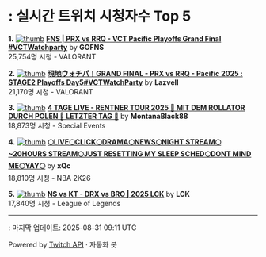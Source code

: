 # : 실시간 트위치 시청자수 Top 5

**1.** [![thumb](https://static-cdn.jtvnw.net/previews-ttv/live_user_gofns-320x180.jpg)](https://twitch.tv/GOFNS)
**[FNS | PRX vs RRQ - VCT Pacific Playoffs Grand Final #VCTWatchparty](https://twitch.tv/GOFNS)** by **GOFNS**<br>25,754명 시청  - VALORANT

**2.** [![thumb](https://static-cdn.jtvnw.net/previews-ttv/live_user_lazvell-320x180.jpg)](https://twitch.tv/Lazvell)
**[現地ウォチパ！GRAND FINAL - PRX vs RRQ - Pacific 2025 : STAGE2 Playoffs Day5#VCTWatchParty](https://twitch.tv/Lazvell)** by **Lazvell**<br>21,170명 시청  - VALORANT

**3.** [![thumb](https://static-cdn.jtvnw.net/previews-ttv/live_user_montanablack88-320x180.jpg)](https://twitch.tv/MontanaBlack88)
**[4 TAGE LIVE - RENTNER TOUR 2025 🤏 MIT DEM ROLLATOR DURCH POLEN 🤏 LETZTER TAG 🤏](https://twitch.tv/MontanaBlack88)** by **MontanaBlack88**<br>18,873명 시청  - Special Events

**4.** [![thumb](https://static-cdn.jtvnw.net/previews-ttv/live_user_xqc-320x180.jpg)](https://twitch.tv/xQc)
**[🌕LIVE🌕CLICK🌕DRAMA🌕NEWS🌕NIGHT STREAM🌕~20HOURS STREAM🌕JUST RESETTING MY SLEEP SCHED🌕DONT MIND ME🌕YAY🌕](https://twitch.tv/xQc)** by **xQc**<br>18,810명 시청  - NBA 2K26

**5.** [![thumb](https://static-cdn.jtvnw.net/previews-ttv/live_user_lck-320x180.jpg)](https://twitch.tv/LCK)
**[NS vs KT - DRX vs BRO | 2025 LCK](https://twitch.tv/LCK)** by **LCK**<br>17,840명 시청  - League of Legends


---
: 마지막 업데이트: 2025-08-31 09:11 UTC

Powered by [Twitch API](https://dev.twitch.tv/docs/api/reference) · 자동화 봇